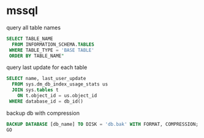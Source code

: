 # mssql

query all table names

```sql
SELECT TABLE_NAME
  FROM INFORMATION_SCHEMA.TABLES
 WHERE TABLE_TYPE = 'BASE TABLE'
 ORDER BY TABLE_NAME"
```

query last update for each table

```sql
SELECT name, last_user_update
  FROM sys.dm_db_index_usage_stats us
  JOIN sys.tables t
    ON t.object_id = us.object_id
 WHERE database_id = db_id()
```

backup db with compression

```sql
BACKUP DATABASE [db_name] TO DISK = 'db.bak' WITH FORMAT, COMPRESSION;
GO
```
